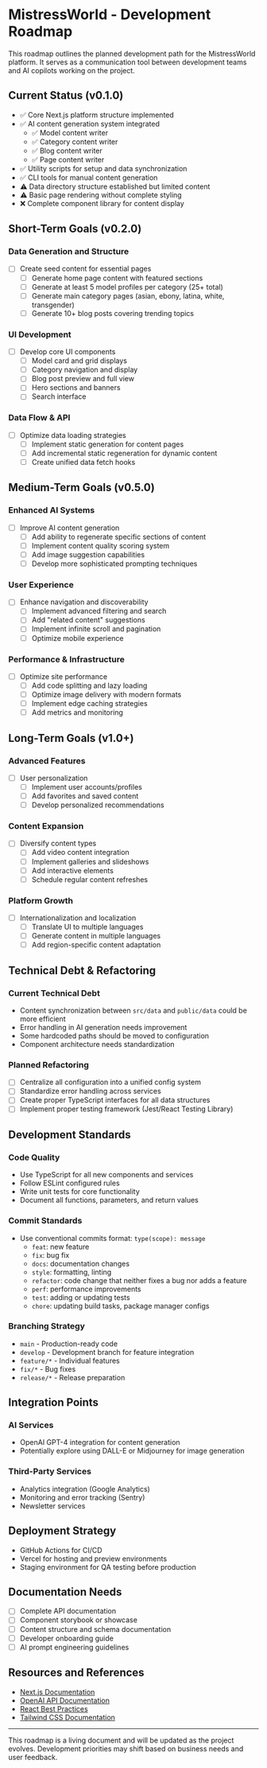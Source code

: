 # MistressWorld - Development Roadmap

This roadmap outlines the planned development path for the MistressWorld platform. It serves as a communication tool between development teams and AI copilots working on the project.

## Current Status (v0.1.0)

- ✅ Core Next.js platform structure implemented
- ✅ AI content generation system integrated
  - ✅ Model content writer
  - ✅ Category content writer
  - ✅ Blog content writer
  - ✅ Page content writer
- ✅ Utility scripts for setup and data synchronization
- ✅ CLI tools for manual content generation
- ⚠️ Data directory structure established but limited content
- ⚠️ Basic page rendering without complete styling
- ❌ Complete component library for content display

## Short-Term Goals (v0.2.0)

### Data Generation and Structure

- [ ] Create seed content for essential pages
  - [ ] Generate home page content with featured sections
  - [ ] Generate at least 5 model profiles per category (25+ total)
  - [ ] Generate main category pages (asian, ebony, latina, white, transgender)
  - [ ] Generate 10+ blog posts covering trending topics

### UI Development

- [ ] Develop core UI components
  - [ ] Model card and grid displays
  - [ ] Category navigation and display
  - [ ] Blog post preview and full view
  - [ ] Hero sections and banners
  - [ ] Search interface

### Data Flow & API

- [ ] Optimize data loading strategies
  - [ ] Implement static generation for content pages
  - [ ] Add incremental static regeneration for dynamic content
  - [ ] Create unified data fetch hooks

## Medium-Term Goals (v0.5.0)

### Enhanced AI Systems

- [ ] Improve AI content generation
  - [ ] Add ability to regenerate specific sections of content
  - [ ] Implement content quality scoring system
  - [ ] Add image suggestion capabilities
  - [ ] Develop more sophisticated prompting techniques

### User Experience

- [ ] Enhance navigation and discoverability
  - [ ] Implement advanced filtering and search
  - [ ] Add "related content" suggestions
  - [ ] Implement infinite scroll and pagination
  - [ ] Optimize mobile experience

### Performance & Infrastructure

- [ ] Optimize site performance
  - [ ] Add code splitting and lazy loading
  - [ ] Optimize image delivery with modern formats
  - [ ] Implement edge caching strategies
  - [ ] Add metrics and monitoring

## Long-Term Goals (v1.0+)

### Advanced Features

- [ ] User personalization
  - [ ] Implement user accounts/profiles
  - [ ] Add favorites and saved content
  - [ ] Develop personalized recommendations

### Content Expansion

- [ ] Diversify content types
  - [ ] Add video content integration
  - [ ] Implement galleries and slideshows
  - [ ] Add interactive elements
  - [ ] Schedule regular content refreshes

### Platform Growth

- [ ] Internationalization and localization
  - [ ] Translate UI to multiple languages
  - [ ] Generate content in multiple languages
  - [ ] Add region-specific content adaptation

## Technical Debt & Refactoring

### Current Technical Debt

- Content synchronization between `src/data` and `public/data` could be more efficient
- Error handling in AI generation needs improvement
- Some hardcoded paths should be moved to configuration
- Component architecture needs standardization

### Planned Refactoring

- [ ] Centralize all configuration into a unified config system
- [ ] Standardize error handling across services
- [ ] Create proper TypeScript interfaces for all data structures
- [ ] Implement proper testing framework (Jest/React Testing Library)

## Development Standards

### Code Quality

- Use TypeScript for all new components and services
- Follow ESLint configured rules
- Write unit tests for core functionality
- Document all functions, parameters, and return values

### Commit Standards

- Use conventional commits format: `type(scope): message`
  - `feat`: new feature
  - `fix`: bug fix
  - `docs`: documentation changes
  - `style`: formatting, linting
  - `refactor`: code change that neither fixes a bug nor adds a feature
  - `perf`: performance improvements
  - `test`: adding or updating tests
  - `chore`: updating build tasks, package manager configs

### Branching Strategy

- `main` - Production-ready code
- `develop` - Development branch for feature integration
- `feature/*` - Individual features
- `fix/*` - Bug fixes
- `release/*` - Release preparation

## Integration Points

### AI Services

- OpenAI GPT-4 integration for content generation
- Potentially explore using DALL-E or Midjourney for image generation

### Third-Party Services

- Analytics integration (Google Analytics)
- Monitoring and error tracking (Sentry)
- Newsletter services

## Deployment Strategy

- GitHub Actions for CI/CD
- Vercel for hosting and preview environments
- Staging environment for QA testing before production

## Documentation Needs

- [ ] Complete API documentation
- [ ] Component storybook or showcase
- [ ] Content structure and schema documentation
- [ ] Developer onboarding guide
- [ ] AI prompt engineering guidelines

## Resources and References

- [Next.js Documentation](https://nextjs.org/docs)
- [OpenAI API Documentation](https://platform.openai.com/docs/api-reference)
- [React Best Practices](https://reactjs.org/docs/thinking-in-react.html)
- [Tailwind CSS Documentation](https://tailwindcss.com/docs)

---

This roadmap is a living document and will be updated as the project evolves. Development priorities may shift based on business needs and user feedback. 